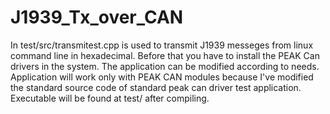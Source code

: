 # J1939_Tx_over_CAN
In test/src/transmitest.cpp is used to transmit J1939 messeges from linux command line in hexadecimal. Before that you have to install the PEAK Can drivers in the system. The application can be modified according to needs. Application will work only with PEAK CAN modules because I've modified the standard source code of standard peak can driver test application. Executable will be found at test/ after compiling.
